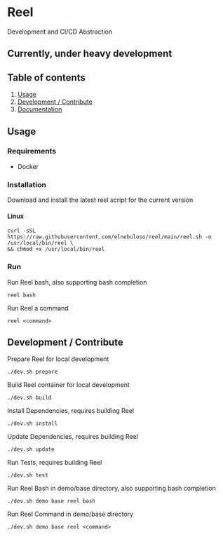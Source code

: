 # Reel

Development and CI/CD Abstraction

## Currently, under heavy development

## Table of contents

1. [Usage](#usage)
2. [Development / Contribute](#development--contribute)
3. [Documentation](docs/index.md)

## Usage

### Requirements

- Docker

### Installation

Download and install the latest reel script for the current version

#### Linux

```shell
curl -sSL https://raw.githubusercontent.com/elnebuloso/reel/main/reel.sh -o /usr/local/bin/reel \
&& chmod +x /usr/local/bin/reel
```

### Run

Run Reel bash, also supporting bash completion

```shell
reel bash
```

Run Reel a command

```shell
reel <command>
```

## Development / Contribute

Prepare Reel for local development

```shell
./dev.sh prepare
```

Build Reel container for local development

```shell
./dev.sh build
```

Install Dependencies, requires building Reel

```shell
./dev.sh install
```

Update Dependencies, requires building Reel

```shell
./dev.sh update
```

Run Tests, requires building Reel

```shell
./dev.sh test
```

Run Reel Bash in demo/base directory, also supporting bash completion

```shell
./dev.sh demo base reel bash
```

Run Reel Command in demo/base directory

```shell
./dev.sh demo base reel <command>
```
